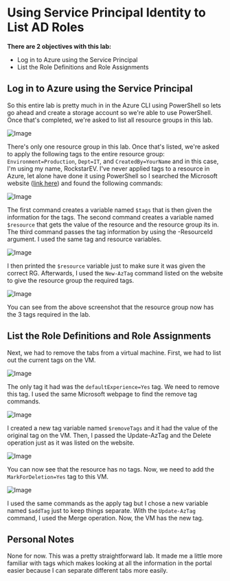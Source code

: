 # Using Service Principal Identity to List AD Roles

**There are 2 objectives with this lab:**
* Log in to Azure using the Service Principal
* List the Role Definitions and Role Assignments



## Log in to Azure using the Service Principal

So this entire lab is pretty much in in the Azure CLI using PowerShell so lets go ahead and create a storage account so we're able to use PowerShell. Once that's completed, we're asked to list all resource groups in this lab.  

![Image](Add_Remove_Update_Tags1.png)

There's only one resource group in this lab. Once that's listed, we're asked to apply the following tags to the entire resource group: `Environment=Production`, `Dept=IT`, and `CreatedBy=YourName` and in this case, I'm using my name, RockstarEV. I've never applied tags
to a resource in Azure, let alone have done it using PowerShell so I searched the Microsoft website ([link here](https://learn.microsoft.com/en-us/azure/virtual-machines/windows/quick-create-powershell)) and found the following commands:

![Image](Add_Remove_Update_Tags9.png)

The first command creates a variable named `$tags` that is then given the information for the tags. The second command creates a variable named `$resource` that gets the value of the resource and the resource group its in. The third command passes the tag information
by using the -ResourceId argument. I used the same tag and resource variables. 

![Image](Add_Remove_Update_Tags2.png)

I then printed the `$resource` variable just to make sure it was given the correct RG. Afterwards, I used the `New-AzTag` command listed on the website to give the resource group the required tags.

![Image](Add_Remove_Update_Tags3.png)

You can see from the above screenshot that the resource group now has the 3 tags required in the lab. 

## List the Role Definitions and Role Assignments

Next, we had to remove the tabs from a virtual machine. First, we had to list out the current tags on the VM.  

![Image](Add_Remove_Update_Tags4.png)

The only tag it had was the `defaultExperience=Yes` tag. We need to remove this tag. I used the same Microsoft webpage to find the remove tag commands. 

![Image](Add_Remove_Update_Tags10.png)

I created a new tag variable named `$removeTags` and it had the value of the original tag on the VM. Then, I passed the Update-AzTag and the Delete operation just as it was listed on the website. 

![Image](Add_Remove_Update_Tags5.png)

You can now see that the resource has no tags. Now, we need to add the `MarkForDeletion=Yes` tag to this VM. 

![Image](Add_Remove_Update_Tags6.png)

I used the same commands as the apply tag but I chose a new variable named `$addTag` just to keep things separate. With the `Update-AzTag` command, I used the Merge operation. Now, the VM has the new tag.



## Personal Notes

None for now. This was a pretty straightforward lab. It made me a little more familiar with tags which makes looking at all the information in the portal easier because I can separate different tabs more easily. 
